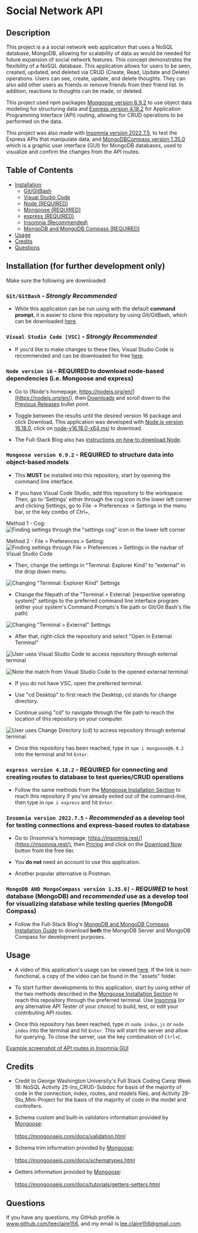 # Social Network API

## Description

This project is a a social network web application that uses a NoSQL database, MongoDB, allowing for scalability of data as would be needed for future expansion of social network features. This concept demonstrates the flexibility of a NoSQL database. This application allows for users to be seen, created, updated, and deleted via CRUD (Create, Read, Update and Delete) operations. Users can see, create, update, and delete thoughts. They can also add other users as friends or remove friends from their friend list. In addition, reactions to thoughts can be made, or deleted.

This project used npm packages [Mongoose version 6.9.2](https://www.npmjs.com/package/mongoose) to use object data modeling for structuring data and [Express version 4.18.2](https://www.npmjs.com/package/express) for Application Programming Interface (API) routing, allowing for CRUD operations to be performed on the data.

This project was also made with [Insomnia version 2022.7.5](https://insomnia.rest/), to test the Express APIs that manipulate data, and [MongoDBCompass version 1.35.0](https://www.mongodb.com/try/download/compass) which is a graphic user interface (GUI) for MongoDB databases, used to visualize and confirm the changes from the API routes. 

## Table of Contents
- [Installation](#installation-for-further-development-only)
    - [Git/GitBash](#gitgitbash---strongly-recommended)
    - [Visual Studio Code](#visual-studio-code-vsc---strongly-recommended)
    - [Node (REQUIRED)](#node-version-16---required-to-download-node-based-dependencies-ie-mongoose-and-express)
    - [Mongoose (REQUIRED)](#mongoose-version-692---required-to-structure-data-into-object-based-models)
    - [express (REQUIRED)](#express-version-4182---required-for-connecting-and-creating-routes-to-database-to-test-queriescrud-operations)
    - [Insomnia (Recommended)](#insomnia-version-202275---recommended-as-a-develop-tool-for-testing-connections-and-express-based-routes-to-database)
    - [MongoDB and MongoDB Compass (REQUIRED)](#mongodb-and-mongocompass-version-1350---required-to-host-database-mongodb-and-recommended-use-as-a-develop-tool-for-visualizing-database-while-testing-queries-mongodb-compass)
- [Usage](#usage)
- [Credits](#credits)
- [Questions](#questions)


## Installation (for further development only)

Make sure the following are downloaded:

### `Git/GitBash` - *Strongly Recommended*
* While this application can be run using with the default **command prompt**, it is easier to clone this repository by using Git/GitBash, which can be downloaded [here](https://git-scm.com/downloads).

### `Visual Studio Code [VSC]` - *Strongly Recommended*

* If you'd like to make changes to these files, Visual Studio Code is recommended and can be downloaded for free [here](https://code.visualstudio.com/download).

### `Node version 16` - **REQUIRED** to download node-based dependencies (i.e. Mongoose and express)
* Go to [Node's homepage, https://nodejs.org/en/](https://nodejs.org/en/), then [Downloads](https://nodejs.org/en/download/) and scroll down to the [Previous Releases](https://nodejs.org/en/download/releases/) bullet point. 

* Toggle between the results until the desired version 16 package and click Download. This application was developed with [Node.js version 16.18.0](https://nodejs.org/dist/v16.18.0/), click on [node-v16.18.0-x64.msi](https://nodejs.org/download/release/v16.18.0/node-v16.18.0-x64.msi) to download.

* The Full-Stack Blog also has [instructions on how to download Node](https://coding-boot-camp.github.io/full-stack/nodejs/how-to-install-nodejs).

### `Mongoose version 6.9.2` - **REQUIRED** to structure data into object-based models

* This **MUST** be installed into this repository, start by opening the command line interface.

* If you have Visual Code Studio, add this repository to the workspace. Then, go to 'Settings' either through the cog icon in the lower left corner and clicking Settings, go to File -> Preferences -> Settings in the menu bar, or the key combo of Ctrl+,

Method 1 - Cog:
![Finding settings through the "settings cog" icon in the lower left corner](./assets/screenshots/Finding-Settings-1.png)

Method 2 - File > Preferences > Setting:
![Finding settings through File > Preferences > Settings in the navbar of Visual Studio Code](./assets/screenshots/Finding-Settings-2.png)

* Then, change the settings in "Terminal: Explorer Kind" to "external" in the drop down menu.

![Changing "Terminal: Explorer Kind" Settings](./assets/screenshots/External-Terminal-Settings-1.png)
        
* Change the filepath of the "Terminal > External: [respective operating system]" settings to the preferred command line interface program (either your system's Command Prompts's file path or Git/Git Bash's file path)

![Changing "Terminal > External" Settings](./assets/screenshots/External-Terminal-Settings-2.png)

* After that, right-click the repository and select "Open in External Terminal"

![User uses Visual Studio Code to access repository through external terminal](./assets/screenshots/External-Terminal-Method-1-1.PNG)

![Note the match from Visual Studio Code to the opened external terminal](./assets/screenshots/External-Terminal-Method-1-2.PNG)


* If you do not have VSC, open the preferred terminal.

* Use "cd Desktop" to first reach the Desktop, cd stands for change directory.

* Continue using "cd" to navigate through the file path to reach the location of this repository on your computer.

![User uses Change Directory (cd) to access repository through external terminal](./assets/screenshots/External-Terminal-Method-2.PNG)

* Once this repository has been reached, type in `npm i mongoose@6.9.2` into the terminal and hit `Enter`.

### `express version 4.18.2` - **REQUIRED** for connecting and creating routes to database to test queries/CRUD operations

* Follow the same methods from the [Mongoose Installation Section](#mongoose-version-692---required-to-structure-data-into-object-based-models) to reach this repository if you've already exited out of the command-line, then type in `npm i express` and hit `Enter`.

### `Insomnia version 2022.7.5` - *Recommended* as a develop tool for testing connections and express-based routes to database

* Go to [Insomnia's homepage, https://insomnia.rest/](https://insomnia.rest/), then [Pricing](https://insomnia.rest/pricing) and click on the [Download Now](https://insomnia.rest/download)  button from the free tier.

* You **do not** need an account to use this application.

* Another popular alternative is Postman.

### `MongoDB AND MongoCompass version 1.35.0]` - *REQUIRED* to host database (MongoDB) and *recommended* use as a develop tool for visualizing database while testing queries (MongoDB Compass)

* Follow the Full-Stack Blog's [MongoDB and MongoDB Compass Installation Guide](https://coding-boot-camp.github.io/full-stack/mongodb/how-to-install-mongodb) to download **both** the MongoDB Server and MongoDB Compass for development purposes.


## Usage 

* A video of this application's usage can be viewed [here](https://drive.google.com/file/d/1l4HxoSLraysc5bvxBl-rg5Fd5SjFOH2w/view). If the link is non-functional, a copy of the video can be found in the "assets" folder.

* To start further developments to this application, start by using either of the two methods described in the [Mongoose Installation Section](#mongoose-version-692---required-to-structure-data-into-object-based-models) to reach this repository through the preferred terminal. Use [Insomnia](https://insomnia.rest/) (or any alternative API Tester of your choice) to build, test, or edit your contributing API routes.

* Once this repository has been reached, type in `node index.js` or `node index` into the terminal and hit `Enter`. This will start the server and allow for querying. To close the server, use the key combination of `Ctrl+C`.

[Example screenshot of API routes in Insomnia GUI](./assets/screenshots/DEMO-1.PNG)

## Credits

* Credit to George Washington University's Full Stack Coding Camp Week 18: NoSQL Activity 25-Ins_CRUD-Subdoc for basis of the majority of code in the connection, index, routes, and models files, and Activity 28-Stu_Mini-Project for the basis of the majority of code in the model and controllers.

* Schema custom and built-in validators information provided by [Mongoose](https://mongoosejs.com/):<br></br>https://mongoosejs.com/docs/validation.html

* Schema trim information provided by [Mongoose](https://mongoosejs.com/):<br></br>https://mongoosejs.com/docs/schematypes.html

* Getters information provided by [Mongoose](https://mongoosejs.com/):<br></br>https://mongoosejs.com/docs/tutorials/getters-setters.html


## Questions

If you have any questions, my GitHub profile is www.github.com/leeclaire156, and my email is lee.claire156@gmail.com.